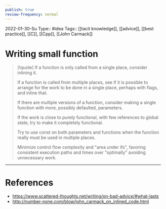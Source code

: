 ```yaml
---
publish: true
review-frequency: normal
---
```

2022-01-30-Su
Type:: #idea
Tags:: [[tacit knowledge]], [[advice]], [[best practice]], [[C]], [[Cpp]], [[John Carmack]]

# Writing small function
> [!quote] 
> If a function is only called from a single place, consider inlining it.
> 
> If a function is called from multiple places, see if it is possible to arrange for the work to be done in a single place, perhaps with flags, and inline that.
> 
> If there are multiple versions of a function, consider making a single function with more, possibly defaulted, parameters.
> 
> If the work is close to purely functional, with few references to global state, try to make it completely functional.
> 
> Try to use const on both parameters and functions when the function really must be used in multiple places.
> 
> Minimize control flow complexity and "area under ifs", favoring consistent execution paths and times over "optimally" avoiding unnecessary work.

---
# References
- https://www.scattered-thoughts.net/writing/on-bad-advice/#what-lasts
- http://number-none.com/blow/john_carmack_on_inlined_code.html
